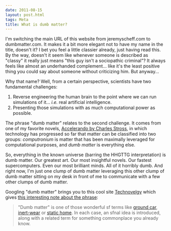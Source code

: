 ```yaml
---
date: 2011-08-15
layout: post.html
tags: Meta
title: What is dumb matter?
---
```


<p>I'm switching the main URL of this website from jeremyscheff.com to dumbmatter.com. It makes it a bit more elegant not to have my name in the title, doesn't it? I bet you feel a little classier already, just having read this. By the way, doesn't it seem like whenever someone is described as "classy" it really just means "this guy isn't a sociopathic criminal"? It always feels like almost an underhanded complement... like it's the least positive thing you could say about someone without criticizing him. But anyway...</p>

<!--more-->

<p>Why that name? Well, from a certain perspective, scientists have two fundamental challenges:</p>

<ol>
<li>Reverse engineering the human brain to the point where we can run simulations of it... <i>i.e.</i> real artificial intelligence.</li>
<li>Presenting those simulations with as much computational power as possible.</li>
</ol>

<p>The phrase "dumb matter" relates to the second challenge. It comes from one of my favorite novels, <a href="http://en.wikipedia.org/wiki/Accelerando_%28novel%29">Accelerando by Charles Stross</a>, in which technology has progressed so far that matter can be classified into two groups: <em>computronium</em> is matter that has been maximally leveraged for computational purposes, and <em>dumb matter</em> is everything else.</p>

<p>So, everything in the known universe (barring the HHGTTG interpretation) is dumb matter. Our greatest art. Our most insightful novels. Our fastest supercomputers. Even our most brilliant minds. All of it horribly dumb. And right now, I'm just one clump of dumb matter leveraging this other clump of dumb matter sitting on my desk in front of me to communicate with a few other clumps of dumb matter.</p>

<p>Googling "dumb matter" brings you to this cool site <a href="http://www.technovelgy.com/">Technovelgy</a> which gives <a href="http://www.technovelgy.com/ct/content.asp?Bnum=1511">this interesting note about the phrase</a>:</p>

<blockquote>"Dumb matter" is one of those wonderful sf terms like <a href="http://www.technovelgy.com/content.asp?Bnum=340">ground car</a>, <a href="http://www.technovelgy.com/content.asp?Bnum=1207">inert-wear</a> or <a href="http://www.technovelgy.com/content.asp?Bnum=1208">static home</a>. In each case, an sfnal idea is introduced, along with a related term for something commonplace you already know.</blockquote>
